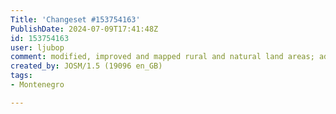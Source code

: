 ```yaml
---
Title: 'Changeset #153754163'
PublishDate: 2024-07-09T17:41:48Z
id: 153754163
user: ljubop
comment: modified, improved and mapped rural and natural land areas; added houses
created_by: JOSM/1.5 (19096 en_GB)
tags:
- Montenegro

---
```

